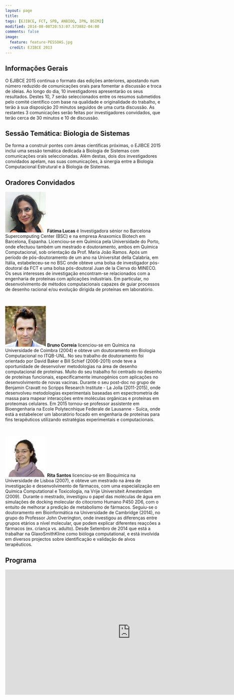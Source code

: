 ```yaml
---
layout: page
title:
tags: [EJIBCE, FCT, SPB, ANBIOQ, IPN, BSIM2]
modified: 2014-08-08T20:53:07.573882-04:00
comments: false
image:
  feature: feature-PESSOAS.jpg
  credit: EJIBCE 2013
---
```


## Informações Gerais
O EJIBCE 2015 continua o formato das edições anteriores, apostando num número reduzido de comunicações
orais para fomentar a discussão e troca de ideias. Ao longo do dia, 10 investigadores apresentarão
os seus resultados. Destes 10, 7 serão seleccionados entre os resumos submetidos pelo comité científico
com base na qualidade e originalidade do trabalho, e terão à sua disposição 20 minutos seguidos de uma
curta discussão. As restantes 3 comunicações serão feitas por investigadores convidados, que terão
cerca de 30 minutos e 10 de discussão.

## Sessão Temática: Biologia de Sistemas
De forma a construir pontes com áreas científicas próximas, o EJIBCE 2015 inclui uma sessão temática
dedicada à Biologia de Sistemas com comunicações orais seleccionadas. Além destas, dois dos investigadores
convidados apelam, nas suas comunicações, à sinergia entre a Biologia Computacional Estrutural e à
Biologia de Sistemas.

## Oradores Convidados

<p style="min-height: 130px;">
<img src="/images/pessoas/foto_fatima_lucas.jpg" class="mugshot" />
<strong>Fátima Lucas</strong> é Investigadora sénior no Barcelona Supercomputing Center (BSC) e na empresa Anaxomics Biotech em Barcelona, Espanha. Licenciou-se em Química pela Universidade do Porto, onde efectuou também um mestrado e doutoramento, ambos em Química Computacional, sob orientação da Prof. Maria João Ramos. Após um período de pós-doutoramento de um ano na Universitat della Calabria, em Itália, estabeleceu-se no BSC onde obteve uma bolsa de investigador pós-doutoral da FCT e uma bolsa pós-doutoral Juan de la Cierva do MINECO. Os seus interesses de investigação encontram-se relacionados com a engenharia de proteínas com aplicações industriais. Em particular, no desenvolvimento de métodos computacionais capazes de guiar processos de desenho racional e/ou evolução dirigida de proteínas em laboratório.
</p>
<br/>

<p style="min-height: 130px; text-indent: 0;">
<img src="/images/pessoas/foto_bruno_correia.jpg" class="mugshot" />
<strong>Bruno Correia</strong> licenciou-se em Química na Universidade de Coimbra (2004) e obteve um doutoramento em Biologia Computacional no ITQB-UNL. No seu trabalho de doutoramento foi orientado por David Baker e Bill Schief (2006-2011) onde teve a oportunidade de desenvolver metodologias na área de desenho computacional de proteínas. Muito do seu trabalho foi centrado no desenho de proteínas funcionais, especificamente imunogénios com aplicações no desenvolvimento de novas vacinas. Durante o seu post-doc no grupo de Benjamin Cravatt no Scripps Research Institute - La Jolla (2011-2015), onde desenvolveu metodologias experimentais baseadas em espectrometria de massa para mapear interacções entre moléculas orgânicas e proteínas em proteomas celulares. Em 2015 tornou-se professor assistente em Bioengenharia na Ecole Polytecnhique Federale de Lausanne - Suíca, onde está a estabelecer um laboratório focado em engenharia de proteínas para fins terapêuticos utilizando estratégias experimentais e computacionais.</p>
<br/>

<p style="min-height: 130px; text-indent: 0;">
<img src="/images/pessoas/foto_rita_santos.jpg" class="mugshot" />
<strong>Rita Santos</strong> licenciou-se em Bioquímica na Universidade de Lisboa (2007), e obteve um mestrado na área de investigação e desenvolvimento de fármacos, com uma especialização em Química Computational e Toxicologia, na Vrije Universiteit Amesterdam (2009).  Durante o mestrado, investigou o papel das moléculas de água em simulações de docking molecular do citocromo Humano P450 2D6, com o entuito de melhorar a predição de metabolismo de fármacos. Seguiu-se o doutoramento em Bioinformática na Universidade de Cambridge (2014), no grupo do Professor John Overington, onde investigou as diferenças entre grupos etários a nível molecular, que podem explicar diferentes reaçcões a fármacos (ex. criança vs. adulto). Desde Setembro de 2014 que está a trabalhar na GlaxoSmithKline como bióloga computational, e está involvida em diversos projectos sobre identificação e validação de alvos terapêuticos.</p>

## Programa
<iframe
src="https://www.google.com/calendar/embed?src=ejibce%40gmail.com&ctz=Europe/Lisbon&showNav=0&showPrint=0&showCalendars=0&mode=AGENDA&wkst=1&dates=20151218%2F20151218" style="border: 0;" width="800" height="400" frameborder="0" scrolling="no"></iframe>
